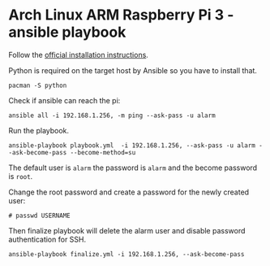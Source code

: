 # Arch Linux ARM Raspberry Pi 3 - ansible playbook


Follow the
[official installation instructions](https://archlinuxarm.org/platforms/armv8/broadcom/raspberry-pi-3).

Python is required on the target host by Ansible so you have to install that.

```
pacman -S python
```

Check if ansible can reach the pi:

```
ansible all -i 192.168.1.256, -m ping --ask-pass -u alarm
```

Run the playbook.

```
ansible-playbook playbook.yml  -i 192.168.1.256, --ask-pass -u alarm --ask-become-pass --become-method=su
```

The default user is `alarm` the password is `alarm` and the become password is
`root`.


Change the root password and create a password for the newly created user:

```
# passwd USERNAME
```

Then finalize playbook will delete the alarm user and disable password authentication for SSH.

```
ansible-playbook finalize.yml -i 192.168.1.256, --ask-become-pass
```
